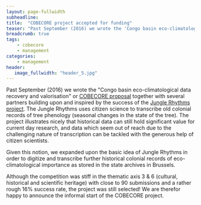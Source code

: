```yaml
---
layout: page-fullwidth
subheadline: 
title:  "COBECORE project accepted for funding"
teaser: "Past September (2016) we wrote the 'Congo basin eco-climatological data recovery and valorisation' or COBECORE proposal..."
breadcrumb: true
tags:
    - cobecore
    - management
categories:
    - management
header:
   image_fullwidth: "header_5.jpg"
---
```


Past September (2016) we wrote the "Congo basin eco-climatological data recovery and valorisation" or [COBECORE proposal](http://www.cobecore.org/proposal/) together with several partners building upon and inspired by the success of the [Jungle Rhythms project](http://www.junglerhythms.org). The Jungle Rhythms uses citizen science to transcribe old colonial records of tree phenology (seasonal changes in the state of the tree). The project illustrates nicely that historical data can still hold significant value for current day research, and data which seem out of reach due to the challenging nature of transcription can be tackled with the generous help of citizen scientists. 

Given this notion, we expanded upon the basic idea of Jungle Rhythms in order to digitize and transcribe further historical colonial records of eco-climatological importance as stored in the state archives in Brussels.

Although the competition was stiff in the thematic axis 3 & 6 (cultural, historical and scientific heritage) with close to 90 submissions and a rather rough 16% success rate, the project was still selected! We are therefor happy to announce the informal start of the COBECORE project.